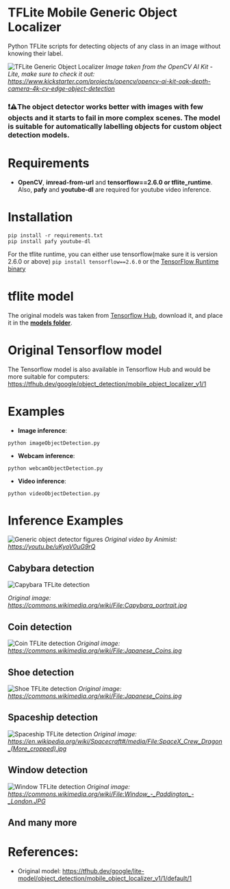 # TFLite Mobile Generic Object Localizer
Python TFLite scripts for detecting objects of any class in an image without knowing their label. 

![TFLite Generic Object Localizer](https://github.com/ibaiGorordo/TFLite-Generic-Mobile-Object-Localizer/blob/main/docs/img/output.jpg)
*Image taken from the OpenCV AI Kit - Lite, make sure to check it out: https://www.kickstarter.com/projects/opencv/opencv-ai-kit-oak-depth-camera-4k-cv-edge-object-detection*

### :exclamation::warning:The object **detector works better with images with few objects** and it starts to fail in more complex scenes. The model is suitable for automatically labelling objects for custom object detection models.

# Requirements

 * **OpenCV**, **imread-from-url** and **tensorflow==2.6.0 or tflite_runtime**. Also, **pafy** and **youtube-dl** are required for youtube video inference. 
 
# Installation
```
pip install -r requirements.txt
pip install pafy youtube-dl
```

For the tflite runtime, you can either use tensorflow(make sure it is version 2.6.0 or above) `pip install tensorflow==2.6.0` or the [TensorFlow Runtime binary](https://github.com/PINTO0309/TensorflowLite-bin)

# tflite model
The original models was taken from [Tensorflow Hub](https://tfhub.dev/google/lite-model/object_detection/mobile_object_localizer_v1/1/default/1), download it, and place it in the **[models folder](https://github.com/ibaiGorordo/TFLite-Generic-Mobile-Object-Localizer/tree/main/models)**. 

# Original Tensorflow model
The Tensorflow model is also available in Tensorflow Hub and would be more suitable for computers: https://tfhub.dev/google/object_detection/mobile_object_localizer_v1/1
 
# Examples

 * **Image inference**:
 
 ```
 python imageObjectDetection.py 
 ```
 
 * **Webcam inference**:
 
 ```
 python webcamObjectDetection.py 
 ```
 
  * **Video inference**:
 
 ```
 python videoObjectDetection.py
 ```

# Inference Examples
![Generic object detector figures](https://github.com/ibaiGorordo/TFLite-Generic-Mobile-Object-Localizer/blob/main/docs/img/genericObjectLocalizer.gif)
 *Original video by Animist: https://youtu.be/uKyoV0uG9rQ*

## Cabybara detection
![Capybara TFLite detection](https://github.com/ibaiGorordo/TFLite-Generic-Mobile-Object-Localizer/blob/main/docs/img/capybara.jpg)
 
*Original image: https://commons.wikimedia.org/wiki/File:Capybara_portrait.jpg*

## Coin detection
![Coin TFLite detection](https://github.com/ibaiGorordo/TFLite-Generic-Mobile-Object-Localizer/blob/main/docs/img/coins.jpg)
 *Original image: https://commons.wikimedia.org/wiki/File:Japanese_Coins.jpg*

## Shoe detection
![Shoe TFLite detection](https://github.com/ibaiGorordo/TFLite-Generic-Mobile-Object-Localizer/blob/main/docs/img/sneakers.jpg)
 *Original image: https://commons.wikimedia.org/wiki/File:Japanese_Coins.jpg*

## Spaceship detection
![Spaceship TFLite detection](https://github.com/ibaiGorordo/TFLite-Generic-Mobile-Object-Localizer/blob/main/docs/img/spaceship.jpg)
 *Original image: https://en.wikipedia.org/wiki/Spacecraft#/media/File:SpaceX_Crew_Dragon_(More_cropped).jpg*

## Window detection
![Window TFLite detection](https://github.com/ibaiGorordo/TFLite-Generic-Mobile-Object-Localizer/blob/main/docs/img/window.jpg)
 *Original image: https://commons.wikimedia.org/wiki/File:Window_-_Paddington_-_London.JPG*

## And many more

# References:
* Original model: https://tfhub.dev/google/lite-model/object_detection/mobile_object_localizer_v1/1/default/1

